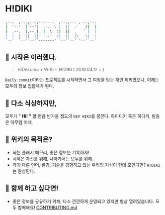 # H!DIKI
```bash
,--.  ,--.,--.,------.  ,--.,--. ,--.,--. 
|  '--'  |`--'|  .-.  \ |  ||  .'   /|  | 
|  .--.  |,--.|  |  \  :|  ||  .   ' |  | 
|  |  |  ||  ||  '--'  /|  ||  |\   \|  | 
`--'  `--'`--'`-------' `--'`--' '--'`--' 
```
## 🚀 시작은 이러했다. 
> HiDekuma + WIKI = H!DIKI *( 2019.04.12 ~ )*

`Daily commit`이라는 프로젝트를 시작하면서 그 여정을 담는 개인 위키였으나, 이제는 모두의 정보 집합체가 된다.

## 📖 다소 식상하지만,
모두가 **" Hi! "** 할 만큼 반가울 정도의 `DEV WIKI`를 꿈꾼다. 하이디키 혹은 히디키, 발음은 아무렴 어때.

## 🎯 위키의 목적은?
- 뇌는 플래시 메모리, 좋은 정보는 기록하자!
- 시작은 자신를 위해, 나아가서는 모두를 위해.
- 각기 다른 언어, 환경, 기술을 경험하고 있는 우리의 지식이 한데 모인다면? `H!DIKI`는 완성된다.

## 📮 함께 하고 싶다면!
- 좋은 정보를 공유하기 위해, 다소 깐깐하게 운영되고 있지만 항상 열려있습니다. 모두 함께해요! [CONTRIBUTING.md](https://github.com/HiDIKI/hidiki.github.io.build/blob/master/CONTRIBUTING.md)
